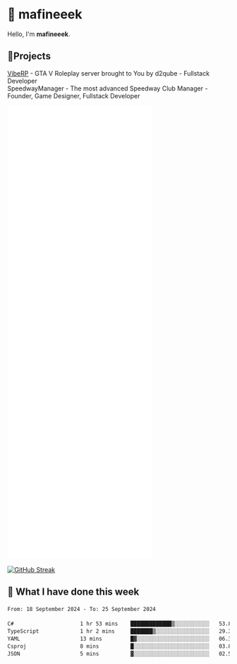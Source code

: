 # 👋 mafineeek
Hello, I'm **mafineeek**.

## 📝Projects

[VibeRP](https://v-rp.pl) - GTA V Roleplay server brought to You by d2qube - Fullstack Developer<br/>
SpeedwayManager - The most advanced Speedway Club Manager - Founder, Game Designer, Fullstack Developer


![](./github-metrics.svg)

[![GitHub Streak](https://streak-stats.demolab.com/?user=mafineeek)](https://git.io/streak-stats)

## 📰 What I have done this week
<!--START_SECTION:waka-->

```txt
From: 18 September 2024 - To: 25 September 2024

C#                     1 hr 53 mins    █████████████▒░░░░░░░░░░░   53.81 %
TypeScript             1 hr 2 mins     ███████▒░░░░░░░░░░░░░░░░░   29.33 %
YAML                   13 mins         █▓░░░░░░░░░░░░░░░░░░░░░░░   06.31 %
Csproj                 8 mins          █░░░░░░░░░░░░░░░░░░░░░░░░   03.82 %
JSON                   5 mins          ▓░░░░░░░░░░░░░░░░░░░░░░░░   02.53 %
```

<!--END_SECTION:waka-->
